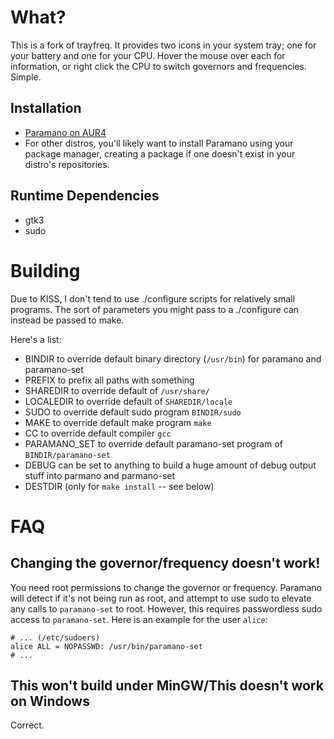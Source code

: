 What?
=====
This is a fork of trayfreq. It provides two icons in your system tray; one for your battery and one for your CPU.
Hover the mouse over each for information, or right click the CPU to switch governors and frequencies.
Simple.


Installation
------------

* [Paramano on AUR4](https://aur4.archlinux.org/packages/paramano)
* For other distros, you'll likely want to install Paramano using your package manager, creating a package if one doesn't exist in your distro's repositories.

Runtime Dependencies
--------------------

* gtk3
* sudo

Building
========
Due to KISS, I don't tend to use ./configure scripts for relatively small programs.
The sort of parameters you might pass to a ./configure can instead be passed to make.

Here's a list:

* BINDIR to override default binary directory (`/usr/bin`) for paramano and paramano-set
* PREFIX to prefix all paths with something
* SHAREDIR to override default of `/usr/share/`
* LOCALEDIR to override default of `SHAREDIR/locale`
* SUDO to override default sudo program `BINDIR/sudo`
* MAKE to override default make program `make`
* CC to override default compiler `gcc`
* PARAMANO_SET to override default paramano-set program of `BINDIR/paramano-set`
* DEBUG can be set to anything to build a huge amount of debug output stuff into parmano and parmano-set
* DESTDIR (only for `make install` -- see below)

FAQ
===
Changing the governor/frequency doesn't work!
---------------------------------------------
You need root permissions to change the governor or frequency.
Paramano will detect if it's not being run as root, and attempt to use sudo to elevate any calls to `paramano-set` to root.
However, this requires passwordless sudo access to `paramano-set`.
Here is an example for the user `alice`:

    # ... (/etc/sudoers)
	alice ALL = NOPASSWD: /usr/bin/paramano-set
	# ...


This won't build under MinGW/This doesn't work on Windows
-----------------------------
Correct.
